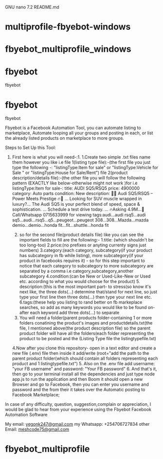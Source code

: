 GNU nano 7.2                                                            README.md                                                                     

# multiprofile-fbyebot-windows
fbyebot_multiprofile_windows
=======
# fbyebot
fbyebot
# fbyebot
fbyebot

Fbyebot is a Facebook Automation Tool, you can automate listing to marketplace, Automate looping all your groups and posting in each, or list the already listed products on marketplace to more groups.

Steps to Set Up this Tool:

1. First here is what you will need-:1.
  1.Create two simple .txt files name them however you like i.e
     file 1(listing type file):-(the first file you just type the following -: "listingType:Item for sale" or "listingType:Vehicle for Sale  " or "listingType:House for Sale/Rent")
     file 2(product description/details file):-(the other file you  will follow the following pattern (EXACTLY like below-otherwise might not work )for i.e listingType:Item for sale-:
        title: AUDI SQ5/RSQ5
        price: 4900000
        category: Auto parts
        condition: New
       description: 🚀🔥 Audi SQ5/RSQ5 – Power Meets Prestige 🔥🚀 ... Looking for SUV muscle wrapped in luxury?... The Audi SQ5 is your perfect blend of speed, space & sophistication. ...                              Schedule a test drive today. ... 🔥Asking 4.9M...🤙Call/Whatsapp 0715633999 for viewing
        tags:audi...audi rsq5...audi sq5...audi...rsq5...q5...peugeot...peugeot 308...308...Mazda...mazda demio...demio...honda fit...fit...shuttle...honda fit

   2. so for the second file(product details file) like you can see the important fields to fill are the following:-
         1.title: (which shouldn't be too long-too)
          2.price:(no prefixes or anyting currenty signs just numbers)
          3.category:(each category, subcategory(if your product has subcategory in fb while listing), more subcategory(if your product in facebooks requires it) - so for this step important to                 notice that each category to subcategory to more subcategory are separated by a comma i.e category,subcategory,another subcategory
          4.condition:(can be New or Used-Like-New or Used etc. according to what you would choose for the product)
          5. description:(this is the most important part- to stress(so know it's next like, the three dots(...) determine that/stand for next line, so just type your first line then three                   dots(...) then type your next line etc.
          6.tags:(these help you listing to rand better on fb markeplace searches, so add as many keywords you would like to be found on- after each keyword add three dots(...) to separate
    3. You will need a folder(parent products folder-containing 1 or more folders conatining the product's images and productdetails.txt(the file, I mentioned above(the product description file)         so the parent product folder will have all the folders(each folder representing the product to be posted and the (Listing Type file the listingtypefile.txt) 

   4.Now after you clone this repository- open in a text editor and create a new file (.env) file then inside it add/write (root="add the path to the parent product folder(which should contain         all folders representing each product and 1 listingtypefile.txt")
   5. Also on the .env file add username: "your FB username" and password: "Your FB password"
   6. And that's it,  then  go to your terminal  install all the dependencies and just type node app.js to run the application and then Boom it should open a new Browser and go to Facebook, then you can enter you username and password and the from their it takes over the Automatic posting to Facebook Marketplace;


In case of any difficulty, question, suggestion,complain or appreciation, I would be glad to hear from your experience using the Fbyebot Facebook Automation Software

My email: yegonk247@gmail.com
my Whatsapp: +254706727834
other Email: meshcode75@gmail.com

# fbyebot_multiprofile
